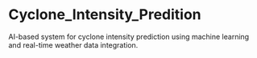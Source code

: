 # Cyclone_Intensity_Predition
AI-based system for cyclone intensity prediction using machine learning and real-time weather data integration.
